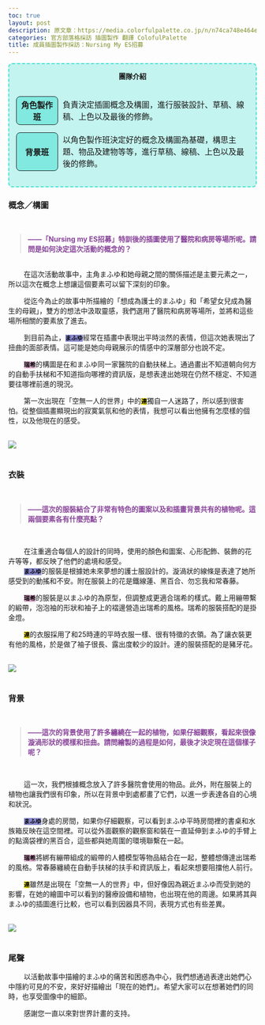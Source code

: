 ```yaml
---
toc: true
layout: post
description: 原文章：https://media.colorfulpalette.co.jp/n/n74ca748e464e | 此篇訪談翻譯僅作為個人練習。
categories: 官方部落格採訪 插圖製作 翻譯 ColofulPalette 
title: 成員插圖製作採訪：Nursing My ES招募
---
```



<div  id="team-info" style="border:2px turquoise dashed;padding:0px 12px 0px 12px;border-radius:8px;background-color:rgba(64,224,208, 0.3) !important;">
	<p style="text-align:center;font-weight:bold;">團隊介紹</p>
	<table style="border:none;border-collapse: separate;border-spacing: 2px 15px;">
		<tr style="border:none;background-color:transparent;">
			<th style="width:18%; border:1px solid;border-radius:8px;background-color:rgba(64,224,208, 0.5)">角色製作班</th>
			<td style="border:none;">負責決定插圖概念及構圖，進行服裝設計、草稿、線稿、上色以及最後的修飾。</td>
		</tr>
		<tr style="border:none;background-color:transparent;background-color:transparent;">
				<th style="border:1px solid;border-radius:8px;background-color:rgba(64,224,208, 0.5)">背景班</th>
				<td style="border:none;">以角色製作班決定好的概念及構圖為基礎，構思主題、物品及建物等等，進行草稿、線稿、上色以及最後的修飾。</td>
		</tr>
	</table>
</div>


### 概念／構圖
<br>
<blockquote style="color:#884499;font-weight:bold;"> ——「Nursing my ES招募」特訓後的插圖使用了醫院和病房等場所呢。請問是如何決定這次活動的概念的？</blockquote>
<br>
&nbsp;&nbsp;&nbsp;&nbsp;&nbsp;&nbsp;&nbsp;&nbsp;在這次活動故事中，主角まふゆ和她母親之間的關係描述是主要元素之一，所以這次在概念上想讓這個要素可以留下深刻的印象。

&nbsp;&nbsp;&nbsp;&nbsp;&nbsp;&nbsp;&nbsp;&nbsp;從迄今為止的故事中所描繪的「想成為護士的まふゆ」和「希望女兒成為醫生的母親」，雙方的想法中汲取靈感，我們選用了醫院和病房等場所，並將和這些場所相關的要素放了進去。

&nbsp;&nbsp;&nbsp;&nbsp;&nbsp;&nbsp;&nbsp;&nbsp;到目前為止，<code style="background-color:#8888CC"><span style="color:black;font-weight:bold;">まふゆ</span></code>經常在插畫中表現出平時淡然的表情，但這次她表現出了扭曲的面部表情。這可能是她向母親展示的情感中的深層部分也說不定。
<br>

&nbsp;&nbsp;&nbsp;&nbsp;&nbsp;&nbsp;&nbsp;&nbsp;<code style="background-color:#DDAACC"><span style="color:black;font-weight:bold;">瑞希</span></code>的構圖是在和まふゆ同一家醫院的自動扶梯上。通過畫出不知道朝向何方的自動手扶梯和不知道指向哪裡的資訊版，是想表達出她現在仍然不穩定、不知道要往哪裡前進的現況。

&nbsp;&nbsp;&nbsp;&nbsp;&nbsp;&nbsp;&nbsp;&nbsp;第一次出現在「空無一人的世界」中的<code style="background-color:#FFEE11"><span style="color:black;font-weight:bold;">連</span></code>獨自一人迷路了，所以感到很害怕。從整個插畫顯現出的寂寞氣氛和他的表情，我想可以看出他擁有怎麼樣的個性，以及他現在的感受。

<br>
<img src="https://assets.st-note.com/img/1656998185663-0VBvwrQAOj.png">
<br><br>

### 衣裝
<br>
<blockquote style="color:#884499;font-weight:bold;"> ——這次的服裝結合了非常有特色的圖案以及和插畫背景共有的植物呢。這兩個要素各有什麼亮點？</blockquote>
<br>

&nbsp;&nbsp;&nbsp;&nbsp;&nbsp;&nbsp;&nbsp;&nbsp;在注重適合每個人的設計的同時，使用的顏色和圖案、心形配飾、裝飾的花卉等等，都反映了他們的處境和感受。
<br>
&nbsp;&nbsp;&nbsp;&nbsp;&nbsp;&nbsp;&nbsp;&nbsp;<code style="background-color:#8888CC"><span style="color:black;font-weight:bold;">まふゆ</span></code>的服裝是根據她未來夢想的護士服設計的。漩渦狀的線條是表達了她所感受到的動搖和不安。附在服裝上的花是鐵線蓮、黑百合、勿忘我和常春藤。

&nbsp;&nbsp;&nbsp;&nbsp;&nbsp;&nbsp;&nbsp;&nbsp;<code style="background-color:#DDAACC"><span style="color:black;font-weight:bold;">瑞希</span></code>的服裝是以まふゆ的為原型，但調整成更適合瑞希的樣式。戴上用繃帶繫的緞帶，泡泡袖的形狀和袖子上的褶邊營造出瑞希的風格。瑞希的服裝搭配的是掛金燈。

&nbsp;&nbsp;&nbsp;&nbsp;&nbsp;&nbsp;&nbsp;&nbsp;<code style="background-color:#FFEE11"><span style="color:black;font-weight:bold;">連</span></code>的衣服採用了和25時連的平時衣服一樣、很有特徵的衣領。為了讓衣裝更有他的風格，於是做了袖子很長、露出度較少的設計。連的服裝搭配的是豬牙花。

<br>
<img src="https://assets.st-note.com/img/1656998317067-6mAY91MDsr.png">
<br><br>

### 背景
<br>
<blockquote style="color:#884499;font-weight:bold;"> ——這次的背景使用了許多纏繞在一起的植物，如果仔細觀察，看起來很像漩渦形狀的模樣和扭曲。請問繪製的過程是如何，最後才決定現在這個樣子呢？ </blockquote>
<br>

&nbsp;&nbsp;&nbsp;&nbsp;&nbsp;&nbsp;&nbsp;&nbsp;這一次，我們根據概念放入了許多醫院會使用的物品。此外，附在服裝上的植物也讓我們很有印象，所以在背景中到處都畫了它們，以進一步表達各自的心境和狀況。
<br>

&nbsp;&nbsp;&nbsp;&nbsp;&nbsp;&nbsp;&nbsp;&nbsp;<code style="background-color:#8888CC"><span style="color:black;font-weight:bold;">まふゆ</span></code>身處的房間，如果你仔細觀察，可以看到まふゆ平時房間裡的書桌和水族箱反映在這空間裡。可以從外面觀察的觀察窗和裝在一直延伸到まふゆ的手臂上的點滴袋裡的黑百合，這些都與她周圍的環境聯繫在一起。

&nbsp;&nbsp;&nbsp;&nbsp;&nbsp;&nbsp;&nbsp;&nbsp;<code style="background-color:#DDAACC"><span style="color:black;font-weight:bold;">瑞希</span></code>將綁有繃帶組成的緞帶的人體模型等物品結合在一起，整體想傳達出瑞希的風格。常春藤纏繞在自動手扶梯的扶手和資訊版上，看起來想要阻擋他人前行。

&nbsp;&nbsp;&nbsp;&nbsp;&nbsp;&nbsp;&nbsp;&nbsp;<code style="background-color:#FFEE11"><span style="color:black;font-weight:bold;">連</span></code>雖然是出現在「空無一人的世界」中，但好像因為親近まふゆ而受到她的影響，在她的繪圖中可以看到的醫療設備和植物，也出現在他的周邊。如果將其與まふゆ的插圖進行比較，也可以看到因器具不同，表現方式也有些差異。

<br>
<img src="https://assets.st-note.com/img/1656998415203-CcXOJLkOGJ.png">
<br><br>

### 尾聲

&nbsp;&nbsp;&nbsp;&nbsp;&nbsp;&nbsp;&nbsp;&nbsp;以活動故事中描繪的まふゆ的痛苦和困惑為中心，我們想通過表達出她們心中隱約可見的不安，來好好描繪出「現在的她們」。希望大家可以在想著她們的同時，也享受圖像中的細節。

&nbsp;&nbsp;&nbsp;&nbsp;&nbsp;&nbsp;&nbsp;&nbsp;感謝您一直以來對世界計畫的支持。
  